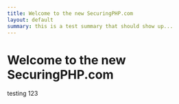 ```yaml
---
title: Welcome to the new SecuringPHP.com
layout: default
summary: this is a test summary that should show up...
---
```


# Welcome to the new SecuringPHP.com

testing 123